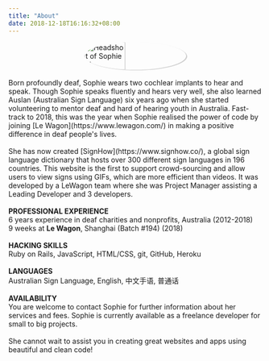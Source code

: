 ```yaml
---
title: "About"
date: 2018-12-18T16:16:32+08:00
---
```


<div style="display: flex; justify-content: center;">
  <img src="/images/avatar.png" alt="Headshot of Sophie Li" style="border-radius: 50%; box-shadow: 2px 1px 1px rgba(0, 0, 0, 0.2); width: 40%; height: 40%;">
</div>
<br>
  Born profoundly deaf, Sophie wears two cochlear implants to hear and speak. Though Sophie speaks fluently and hears very well, she also learned Auslan (Australian Sign Language) six years ago when she started volunteering to mentor deaf and hard of hearing youth in Australia. Fast-track to 2018, this was the year when Sophie realised the power of code by joining [Le Wagon](https://www.lewagon.com/) in making a positive difference in deaf people's lives.
  <br>
  <br>
  She has now created [SignHow](https://www.signhow.co/), a global sign language dictionary that hosts over 300 different sign languages in 196 countries. This website is the first to support crowd-sourcing and allow users to view signs using GIFs, which are more efficient than videos. It was developed by a LeWagon team where she was Project Manager assisting a Leading Developer and 3 developers.
  <br>
  <br>
  <strong>PROFESSIONAL EXPERIENCE</strong>
  <br>
  6 years experience in deaf charities and nonprofits, Australia (2012-2018)
  <br>
  9 weeks at <strong>Le Wagon</strong>, Shanghai (Batch #194) (2018)
  <br>
  <br>
  <strong>HACKING SKILLS</strong>
  <br>
  Ruby on Rails, JavaScript, HTML/CSS, git, GitHub, Heroku
  <br>
  <br>
  <strong>LANGUAGES</strong>
  <br>
  Australian Sign Language, English, 中文手语, 普通话
  <br>
  <br>
  <strong>AVAILABILITY</strong>
  <br>
  You are welcome to contact Sophie for further information about her services and fees. Sophie is currently available as a freelance developer for small to big projects.
  <br>
  <br>
  She cannot wait to assist you in creating great websites and apps using beautiful and clean code!

